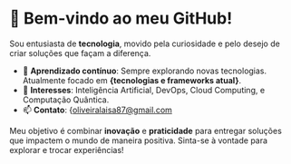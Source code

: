 # 👋 Bem-vindo ao meu GitHub!

Sou entusiasta de **tecnologia**, movido pela curiosidade e pelo desejo de criar soluções que façam a diferença.
- 🌱 **Aprendizado contínuo**: Sempre explorando novas tecnologias. Atualmente focado em **{tecnologias e frameworks atual}**.
- 🚀 **Interesses**: Inteligência Artificial, DevOps, Cloud Computing, e Computação Quântica.
- 📫 **Contato**: {oliveiralaisa87@gmail.com

Meu objetivo é combinar **inovação** e **praticidade** para entregar soluções que impactem o mundo de maneira positiva. Sinta-se à vontade para explorar e trocar experiências!



